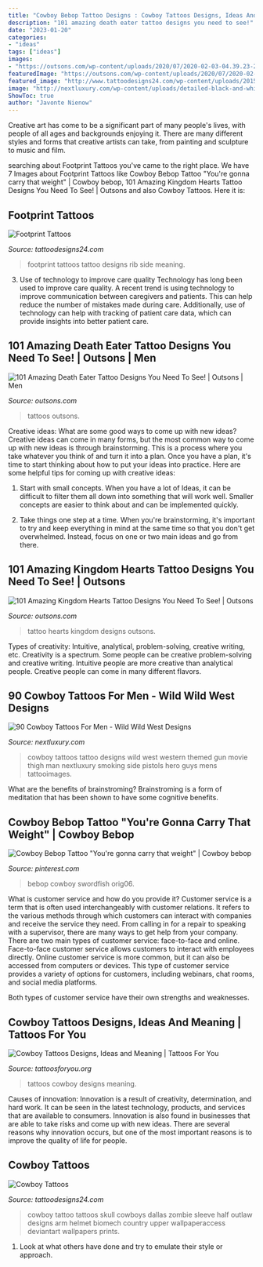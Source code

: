 ```yaml
---
title: "Cowboy Bebop Tattoo Designs : Cowboy Tattoos Designs, Ideas And Meaning"
description: "101 amazing death eater tattoo designs you need to see!"
date: "2023-01-20"
categories:
- "ideas"
tags: ["ideas"]
images:
- "https://outsons.com/wp-content/uploads/2020/07/2020-02-03-04.39.23-2235194448606017711_kingdomheartstattoo-819x1024.jpg"
featuredImage: "https://outsons.com/wp-content/uploads/2020/07/2020-02-03-04.39.23-2235194448606017711_kingdomheartstattoo-819x1024.jpg"
featured_image: "http://www.tattoodesigns24.com/wp-content/uploads/2015/01/Footprint-Tattoo-On-Rib-Side.jpg"
image: "http://nextluxury.com/wp-content/uploads/detailed-black-and-white-tattoo-on-guy-of-old-man-smoking-with-gun.jpg"
ShowToc: true
author: "Javonte Nienow"
---
```



Creative art has come to be a significant part of many people's lives, with people of all ages and backgrounds enjoying it. There are many different styles and forms that creative artists can take, from painting and sculpture to music and film.

	

		
searching about Footprint Tattoos you've came to the right place. We have 7 Images about Footprint Tattoos like Cowboy Bebop Tattoo &quot;You&#039;re gonna carry that weight&quot; | Cowboy bebop, 101 Amazing Kingdom Hearts Tattoo Designs You Need To See! | Outsons and also Cowboy Tattoos. Here it is:
		
    
## Footprint Tattoos

<img loading=lazy src="http://www.tattoodesigns24.com/wp-content/uploads/2015/01/Footprint-Tattoo-On-Rib-Side.jpg" onerror="this.onerror=null;this.src='https://tse4.mm.bing.net/th?id=OIP.t879iM8AML7ROoxVsA8CDgHaJ3&amp;pid=15.1';" alt="Footprint Tattoos">

_Source: tattoodesigns24.com_

>footprint tattoos tattoo designs rib side meaning. 

	

3) Use of technology to improve care quality
Technology has long been used to improve care quality. A recent trend is using technology to improve communication between caregivers and patients. This can help reduce the number of mistakes made during care. Additionally, use of technology can help with tracking of patient care data, which can provide insights into better patient care.

    
## 101 Amazing Death Eater Tattoo Designs You Need To See! | Outsons | Men

<img loading=lazy src="https://outsons.com/wp-content/uploads/2020/07/2020-01-04-03.28.36-2213415545796624249_deatheatertattoo-1024x1024.jpg" onerror="this.onerror=null;this.src='https://tse1.mm.bing.net/th?id=OIP.lqKhTkK6WEe8ibVQez4CcgHaHa&amp;pid=15.1';" alt="101 Amazing Death Eater Tattoo Designs You Need To See! | Outsons | Men">

_Source: outsons.com_

>tattoos outsons. 

	

Creative ideas: What are some good ways to come up with new ideas?
Creative ideas can come in many forms, but the most common way to come up with new ideas is through brainstorming. This is a process where you take whatever you think of and turn it into a plan. Once you have a plan, it's time to start thinking about how to put your ideas into practice. Here are some helpful tips for coming up with creative ideas:
1) Start with small concepts. When you have a lot of Ideas, it can be difficult to filter them all down into something that will work well. Smaller concepts are easier to think about and can be implemented quickly.

2) Take things one step at a time. When you're brainstorming, it's important to try and keep everything in mind at the same time so that you don't get overwhelmed. Instead, focus on one or two main ideas and go from there.

    
## 101 Amazing Kingdom Hearts Tattoo Designs You Need To See! | Outsons

<img loading=lazy src="https://outsons.com/wp-content/uploads/2020/07/2020-02-03-04.39.23-2235194448606017711_kingdomheartstattoo-819x1024.jpg" onerror="this.onerror=null;this.src='https://tse2.mm.bing.net/th?id=OIP.px0p1hKNPDH2MSb70b0tigHaJQ&amp;pid=15.1';" alt="101 Amazing Kingdom Hearts Tattoo Designs You Need To See! | Outsons">

_Source: outsons.com_

>tattoo hearts kingdom designs outsons. 

	

Types of creativity: Intuitive, analytical, problem-solving, creative writing, etc.
Creativity is a spectrum. Some people can be creative problem-solving and creative writing. Intuitive people are more creative than analytical people. Creative people can come in many different flavors.

    
## 90 Cowboy Tattoos For Men - Wild Wild West Designs

<img loading=lazy src="http://nextluxury.com/wp-content/uploads/detailed-black-and-white-tattoo-on-guy-of-old-man-smoking-with-gun.jpg" onerror="this.onerror=null;this.src='https://tse2.mm.bing.net/th?id=OIP.0B0zSkP06w97PugI0dPhPwHaHa&amp;pid=15.1';" alt="90 Cowboy Tattoos For Men - Wild Wild West Designs">

_Source: nextluxury.com_

>cowboy tattoos tattoo designs wild west western themed gun movie thigh man nextluxury smoking side pistols hero guys mens tattooimages. 

	

What are the benefits of brainstroming?
Brainstroming is a form of meditation that has been shown to have some cognitive benefits.

    
## Cowboy Bebop Tattoo &quot;You&#039;re Gonna Carry That Weight&quot; | Cowboy Bebop

<img loading=lazy src="https://i.pinimg.com/736x/0b/e6/81/0be6815ce8ede6f2a23c3a850856e7bc--tattoo-you-peircings.jpg" onerror="this.onerror=null;this.src='https://tse4.mm.bing.net/th?id=OIP.Gl9OqKIdTX1kUvpRPVGtDwHaHa&amp;pid=15.1';" alt="Cowboy Bebop Tattoo &quot;You&#039;re gonna carry that weight&quot; | Cowboy bebop">

_Source: pinterest.com_

>bebop cowboy swordfish orig06. 

	

What is customer service and how do you provide it?
Customer service is a term that is often used interchangeably with customer relations. It refers to the various methods through which customers can interact with companies and receive the service they need. From calling in for a repair to speaking with a supervisor, there are many ways to get help from your company.
There are two main types of customer service: face-to-face and online. Face-to-face customer service allows customers to interact with employees directly. Online customer service is more common, but it can also be accessed from computers or devices. This type of customer service provides a variety of options for customers, including webinars, chat rooms, and social media platforms.

Both types of customer service have their own strengths and weaknesses.

    
## Cowboy Tattoos Designs, Ideas And Meaning | Tattoos For You

<img loading=lazy src="https://www.tattoosforyou.org/wp-content/uploads/2016/03/Cowboy-Tattoos-for-Women.jpg" onerror="this.onerror=null;this.src='https://tse3.mm.bing.net/th?id=OIP.6lfFrQv4PdjOPX8qqt3NjQAAAA&amp;pid=15.1';" alt="Cowboy Tattoos Designs, Ideas and Meaning | Tattoos For You">

_Source: tattoosforyou.org_

>tattoos cowboy designs meaning. 

	

Causes of innovation:
Innovation is a result of creativity, determination, and hard work. It can be seen in the latest technology, products, and services that are available to consumers. Innovation is also found in businesses that are able to take risks and come up with new ideas. There are several reasons why innovation occurs, but one of the most important reasons is to improve the quality of life for people.

    
## Cowboy Tattoos

<img loading=lazy src="http://www.tattoodesigns24.com/wp-content/uploads/2014/12/Zombie-Cowboy-Tattoo-Picture.jpg" onerror="this.onerror=null;this.src='https://tse2.mm.bing.net/th?id=OIP.WSg4c7Erq42UlScMHlw_-gHaNw&amp;pid=15.1';" alt="Cowboy Tattoos">

_Source: tattoodesigns24.com_

>cowboy tattoo tattoos skull cowboys dallas zombie sleeve half outlaw designs arm helmet biomech country upper wallpaperaccess deviantart wallpapers prints. 

	

1. Look at what others have done and try to emulate their style or approach.

